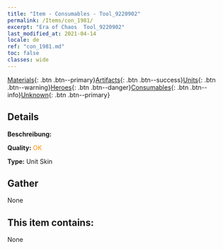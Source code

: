 ```yaml
---
title: "Item - Consumables - Tool_9220902"
permalink: /Items/con_1981/
excerpt: "Era of Chaos  Tool_9220902"
last_modified_at: 2021-04-14
locale: de
ref: "con_1981.md"
toc: false
classes: wide
---
```

 [Materials](/de/Items/){: .btn .btn--primary}[Artifacts](/de/Items/Artifacts/){: .btn .btn--success}[Units](/de/Items/Units/){: .btn .btn--warning}[Heroes](/de/Items/Heroes/){: .btn .btn--danger}[Consumables](/de/Items/Consumables/){: .btn .btn--info}[Unknown](/de/Items/Unknown/){: .btn .btn--primary}

## Details
 **Beschreibung:** 

 **Quality:** <span style="color: #FF8C00">OK</span>

 **Type:** Unit Skin

## Gather

  None

## This item contains:

  None

